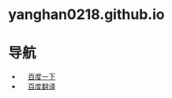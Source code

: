 # yanghan0218.github.io
<!-- # yanghan0218.github.io
[hanhais.com](https://hanhais.com)

### Hi there 👋

<img src="https://github-readme-stats.vercel.app/api?username=yanghan0218&show_icons=true&icon_color=87ceeb&title_color=ff69b4&text_color=718096&bg_color=ffffff00&hide_title=false" />

**yanghan0218/yanghan0218** is a ✨ _special_ ✨ repository because its `README.md` (this file) appears on your GitHub profile.

Here are some ideas to get you started:

- 🔭 I’m currently working on ...
- 🌱 I’m currently learning ...
- 👯 I’m looking to collaborate on ...
- 🤔 I’m looking for help with ...
- 💬 Ask me about ...
- 📫 How to reach me: ...
- 😄 Pronouns: ...
- ⚡ Fun fact: ...
-->
# 导航

* [<img src="https://www.baidu.com/favicon.ico" width="16px">百度一下](https://www.baidu.com "百度一下")
* [<img src="https://fanyi.baidu.com/favicon.ico" width="16px">百度翻译](https://fanyi.baidu.com "百度翻译")
